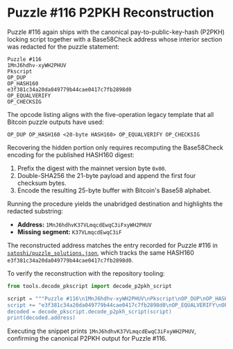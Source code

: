 # Puzzle #116 P2PKH Reconstruction

Puzzle #116 again ships with the canonical pay-to-public-key-hash (P2PKH)
locking script together with a Base58Check address whose interior section was
redacted for the puzzle statement:

```
Puzzle #116
1MnJ6hdhv-xyWH2PHUV
Pkscript
OP_DUP
OP_HASH160
e3f381c34a20da049779b44cae0417c7fb2898d0
OP_EQUALVERIFY
OP_CHECKSIG
```

The opcode listing aligns with the five-operation legacy template that all
Bitcoin puzzle outputs have used:

```
OP_DUP OP_HASH160 <20-byte HASH160> OP_EQUALVERIFY OP_CHECKSIG
```

Recovering the hidden portion only requires recomputing the Base58Check
encoding for the published HASH160 digest:

1. Prefix the digest with the mainnet version byte `0x00`.
2. Double-SHA256 the 21-byte payload and append the first four checksum
   bytes.
3. Encode the resulting 25-byte buffer with Bitcoin's Base58 alphabet.

Running the procedure yields the unabridged destination and highlights the
redacted substring:

- **Address:** `1MnJ6hdhvK37VLmqcdEwqC3iFxyWH2PHUV`
- **Missing segment:** `K37VLmqcdEwqC3iF`

The reconstructed address matches the entry recorded for Puzzle #116 in
[`satoshi/puzzle_solutions.json`](../satoshi/puzzle_solutions.json), which
tracks the same HASH160 `e3f381c34a20da049779b44cae0417c7fb2898d0`.

To verify the reconstruction with the repository tooling:

```python
from tools.decode_pkscript import decode_p2pkh_script

script = """Puzzle #116\n1MnJ6hdhv-xyWH2PHUV\nPkscript\nOP_DUP\nOP_HASH160\n"
script += "e3f381c34a20da049779b44cae0417c7fb2898d0\nOP_EQUALVERIFY\nOP_CHECKSIG"\n
decoded = decode_pkscript.decode_p2pkh_script(script)
print(decoded.address)
```

Executing the snippet prints `1MnJ6hdhvK37VLmqcdEwqC3iFxyWH2PHUV`, confirming
the canonical P2PKH output for Puzzle #116.
